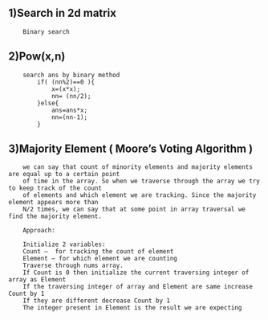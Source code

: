 ## 1)Search in 2d matrix
        Binary search

## 2)Pow(x,n)
        search ans by binary method
            if( (nn%2)==0 ){
                x=(x*x);
                nn= (nn/2);
            }else{
                ans=ans*x;
                nn=(nn-1);
            }

## 3)Majority Element ( Moore’s Voting Algorithm )
        we can say that count of minority elements and majority elements are equal up to a certain point
        of time in the array. So when we traverse through the array we try to keep track of the count
        of elements and which element we are tracking. Since the majority element appears more than
        N/2 times, we can say that at some point in array traversal we find the majority element. 

        Approach: 

        Initialize 2 variables: 
        Count –  for tracking the count of element
        Element – for which element we are counting
        Traverse through nums array.
        If Count is 0 then initialize the current traversing integer of array as Element 
        If the traversing integer of array and Element are same increase Count by 1
        If they are different decrease Count by 1
        The integer present in Element is the result we are expecting 
        